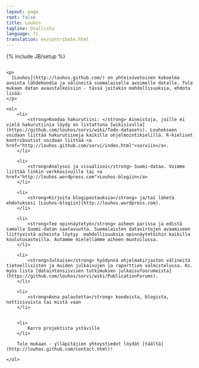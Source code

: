 ```yaml
---
layout: page
root: false
title: Louhos
tagline: Osallistu
language: fi
translation: en/contribute.html
---
```


{% include JB/setup %}

<div class="sixteen column">

	<p>
	  [Louhos](http://louhos.github.com/) on yhteisövetoinen kokoelma avointa lähdekoodia ja välineitä suomalaiselle avoimelle datalle. Tule mukaan datan avaustalkoisiin - tässä joitakin mahdollisuuksia, ehdota lisää:
	</p>

	<ol>
		<li>
			<strong>Koodaa hakurutiini: </strong> Aineistoja, joille ei vielä hakurutiinia löydy on listattuna [wikisivulla](https://github.com/louhos/sorvi/wiki/Todo-datasets). Louhokseen voidaan liittää hakurutiineja kaikilla ohjelmointikielillä. R-kieliset kontribuutiot voidaan liittää <a href="http://louhos.github.com/sorvi/index.html">sorviin</a>.
		</li>

		<li>
			<strong>Analysoi ja visualisoi</strong> Suomi-dataa. Voimme liittää linkin verkkosivuille tai <a href="http://louhos.wordpress.com">Louhos-blogiin</a>
		</li>

		<li>
			<strong>Kirjoita blogipostauksia</strong> ja/tai lähetä ehdotuksesi [Louhos-blogiin](http://louhos.wordpress.com).
		</li>

		<li>
			<strong>Tee opinnäytetyö</strong> aiheen parissa ja edistä samalla Suomi-datan saatavuutta. Suomalaisten datavirtojen avaamiseen liittyvistä aiheista löytyy  mahdollisuuksia opinnäytetöihin kaikilla koulutusasteilla. Autamme mielellämme aiheen muotoilussa.
		</li>

		<li>
			<strong>Julkaise</strong> hyödynnä ohjelmakirjaston välineitä tieteellisisten ja muiden julkaisujen ja raporttien valmistelussa. Ks. myös lista [dataintensiivisen tutkimuksen julkaisufoorumeista](https://github.com/louhos/sorvi/wiki/PublicationForums).
		</li>

		<li>
			<strong>Anna palautetta</strong> koodeista, blogista, nettisivuista tai mistä vaan
		</li>


		<li>
			Kerro projektista ystäville
		</li>

		Tule mukaan - ylläpitäjien yhteystiedot löydät [täältä](http://louhos.github.com/contact.html)!

	</ol>

</div>


